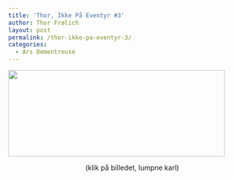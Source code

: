```yaml
---
title: 'Thor, Ikke På Eventyr #3'
author: Thor Frølich
layout: post
permalink: /thor-ikke-pa-eventyr-3/
categories:
  - Ars Dementreuse
---
```

[<img src="http://www.abekat.net/images/Thor_Comic_03.jpg" width="440" height="176" alt="" />][1]  
<center>
  (klik på billedet, lumpne karl)
</center>

 [1]: http://www.abekat.net/images/Thor_Comic_03.jpg